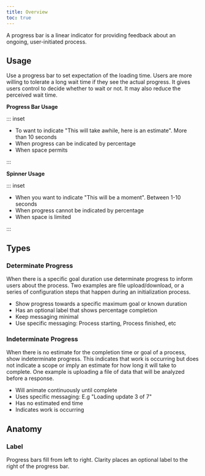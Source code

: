 ```yaml
---
title: Overview
toc: true
---
```


A progress bar is a linear indicator for providing feedback about an ongoing, user-initiated process.

## Usage

Use a progress bar to set expectation of the loading time. Users are more willing to tolerate a long wait time if they see the actual progress. It gives users control to decide whether to wait or not. It may also reduce the perceived wait time.

<div class="clr-row">
<div class="clr-col-md-12 clr-col-lg-6">
<div class="doc-height-100-container" cds-layout="p:xl"><doc-demo  demo="/demos/progress/labeled-css.html" toggle="false" /></div>

**Progress Bar Usage**

::: inset

<ul class="list">
<li>To want to indicate "This will take awhile, here is an estimate". More than 10 seconds</li>
<li>When progress can be indicated by percentage</li>
<li>When space permits</li>
</ul>

:::

</div>
<div class="clr-col-md-12 clr-col-lg-6">

<div class="doc-height-100-container" cds-layout="p-t:md"><doc-demo demo="/demos/spinner/page-css.html" toggle="false" /></div>

**Spinner Usage**

::: inset

<ul class="list">
<li>When you want to indicate "This will be a moment". Between 1-10 seconds</li>
<li>When progress cannot be indicated by percentage</li>
<li>When space is limited</li>
</ul>
:::

</div>
</div>

## Types

### Determinate Progress

When there is a specific goal duration use determinate progress to inform users about the process. Two examples are file upload/download, or a series of configuration steps that happen during an initialization process.

- Show progress towards a specific maximum goal or known duration
- Has an optional label that shows percentage completion
- Keep messaging minimal
- Use specific messaging: Process starting, Process finished, etc

<doc-demo src="/demos/progress/determinate-ng.html" demo="/demos/progress/determinate-css.html" toggle="false" />

### Indeterminate Progress

When there is no estimate for the completion time or goal of a process, show indeterminate progress. This indicates that work is occurring but does not indicate a scope or imply an estimate for how long it will take to complete. One example is uploading a file of data that will be analyzed before a response.

- Will animate continuously until complete
- Uses specific messaging: E.g "Loading update 3 of 7"
- Has no estimated end time
- Indicates work is occurring

<doc-demo src="/demos/progress/indeterminate-ng.html" demo="/demos/progress/indeterminate-css.html" toggle="false" />

## Anatomy

### Label

Progress bars fill from left to right. Clarity places an optional label to the right of the progress bar.

<doc-demo src="/demos/progress/labeled-ng.html" demo="/demos/progress/labeled-css.html" toggle="false" />
